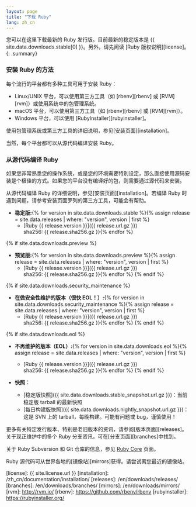 ```yaml
---
layout: page
title: "下载 Ruby"
lang: zh_cn
---
```


您可以在这里下载最新的 Ruby 发行版。目前最新的稳定版本是
{{ site.data.downloads.stable[0] }}。另外，请先阅读 [Ruby 版权说明][license]。
{: .summary}

### 安装 Ruby 的方法

每个流行的平台都有多种工具可用于安装 Ruby：

* Linux/UNIX 平台，可以使用第三方工具（如 [rbenv][rbenv] 或 [RVM][rvm]）或使用系统中的包管理系统。
* macOS 平台，可以使用第三方工具（如 [rbenv][rbenv] 或 [RVM][rvm]）。
* Windows 平台，可以使用 [RubyInstaller][rubyinstaller]。

使用包管理系统或第三方工具的详细说明，参见[安装页面][installation]。

当然，每个平台都可以从源代码编译安装 Ruby。

### 从源代码编译 Ruby

如果您非常熟悉您的操作系统，或是您的环境需要特別设定，那么直接使用源码安装是个极佳的方式。如果您的平台没有编译好的包，则需要通过源代码来安装。

从源代码编译 Ruby 的详细说明，参见[安装页面][installation]。若编译 Ruby 时遇到问题，请参考安装页面罗列的第三方工具，可能会有帮助。

* **稳定版:**{% for version in site.data.downloads.stable %}{% assign release = site.data.releases | where: "version", version | first %}
  * [Ruby {{ release.version }}]({{ release.url.gz }})<br>
    sha256: {{ release.sha256.gz }}{% endfor %}

{% if site.data.downloads.preview %}
* **预览版:**{% for version in site.data.downloads.preview %}{% assign release = site.data.releases | where: "version", version | first %}
  * [Ruby {{ release.version }}]({{ release.url.gz }})<br>
    sha256: {{ release.sha256.gz }}{% endfor %}
{% endif %}

{% if site.data.downloads.security_maintenance %}
* **在做安全性维护的版本（很快 EOL！）:**{% for version in site.data.downloads.security_maintenance %}{% assign release = site.data.releases | where: "version", version | first %}
  * [Ruby {{ release.version }}]({{ release.url.gz }})<br>
    sha256: {{ release.sha256.gz }}{% endfor %}
{% endif %}

{% if site.data.downloads.eol %}
* **不再维护的版本（EOL）:**{% for version in site.data.downloads.eol %}{% assign release = site.data.releases | where: "version", version | first %}
  * [Ruby {{ release.version }}]({{ release.url.gz }})<br>
    sha256: {{ release.sha256.gz }}{% endfor %}
{% endif %}

* **快照：**
  * [稳定版快照]({{ site.data.downloads.stable_snapshot.url.gz }})：当前稳定版 tarball 的最新快照
  * [每日构建版快照]({{ site.data.downloads.nightly_snapshot.url.gz }})：这是 SVN 上的 tarball，每晚构建。可能有问题或 bug，谨慎使用！

更多有关特定发行版本、特别是老旧版本的资讯，请参阅[版本页面][releases]。
关于现正维护中的多个 Ruby 分支资讯，可在[分支页面][branches]中找到。

关于 Ruby Subversion 和 Git 仓库的信息，参见 [Ruby Core](/zh_cn/community/ruby-core/) 页面。

Ruby 源代码可从世界各地的[镜像站][mirrors]获得。请尝试离您最近的镜像站。



[license]: {{ site.license.url }}
[installation]: /zh_cn/documentation/installation/
[releases]: /en/downloads/releases/
[branches]: /en/downloads/branches/
[mirrors]: /en/downloads/mirrors/
[rvm]: http://rvm.io/
[rbenv]: https://github.com/rbenv/rbenv
[rubyinstaller]: https://rubyinstaller.org/
